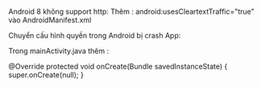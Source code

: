 Android 8 không support http:
Thêm :
android:usesCleartextTraffic="true" vào AndroidManifest.xml

Chuyển cấu hình quyền trong Android bị crash App:

Trong mainActivity.java thêm :

@Override
protected void onCreate(Bundle savedInstanceState) {
super.onCreate(null);
}
